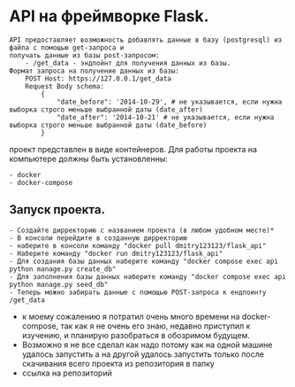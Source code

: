 # API на фреймворке Flask.


    API предоставляет возможность добавлять данные в базу (postgresql) из файла с помощью get-запроса и
    получать данные из базы post-запросом:
        - /get_data - эндпойнт для получения данных из базы.
    Формат запроса на получение данных из базы:
        POST Host: https://127.0.0.1/get_data
        Request Body schema: 
            {
                "date_before": '2014-10-29', # не указывается, если нужна выборка строго меньше выбранной даты (date_after)
                "date_after": '2014-10-21' # не указывается, если нужна выборка строго меньше выбранной даты (date_before)
            }
    


проект представлен в виде контейнеров. Для работы проекта на компьютере должны быть установленны:

    - docker
    - docker-compose

## Запуск проекта.
    
    - Создайте дирректорию с названием проекта (в любом удобном месте)*
    - В консоли перейдите в созданную дирректорию
    - наберите в консоли команду "docker pull dmitry123123/flask_api"
    - Наберите команду "docker run dmitry123123/flask_api"
    - Для создания базы данных наберите команду "docker compose exec api python manage.py create_db"
    - Для заполнения базы данных наберите команду "docker compose exec api python manage.py seed_db"
    - Теперь можно забирать данные с помощью POST-запроса к ендпоинту /get_data


* к моему сожалению я потратил очень много времени на docker-compose, так как я не очень его знаю, недавно приступил к изучению, и планирую разобраться в обозримом будущем. 
* Возможно я не все сделал как надо потому как на одной машине удалось запустить а на другой удалось запустить только после скачивания всего проекта из репозитория в папку
* ссылка на репозиторий